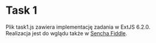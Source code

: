 # Task 1

Plik task1.js zawiera implementację zadania w ExtJS 6.2.0.  
Realizacja jest do wglądu także w [Sencha Fiddle](https://fiddle.sencha.com/#view/editor&fiddle/3qmp).